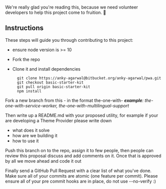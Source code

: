We're really glad you're reading this, because we need volunteer developers to help this project come to fruition. 👏

## Instructions

These steps will guide you through contributing to this project:

- ensure node version is >= 10
- Fork the repo
- Clone it and install dependencies

		git clone https://anky-agarwal@bitbucket.org/anky-agarwal/pwa.git
		git checkout basic-starter-kit
		git pull origin basic-starter-kit
		npm install

Fork a new branch from this - in the format the-one-with-<your-utility>
***example**: the-one-with-service-worker, the-one-with-multilingual-support*

Then write up a README.md with your proposed utility, for example if your are developing a Theme Provider please write down 
  - what does it solve 
  - how are we building it 
  - how to use it

Push this branch on to the repo, assign it to few people, then people can review this proposal discuss and add comments on it. Once that is approved by all we move ahead and code it out

Finally send a GitHub Pull Request with a clear list of what you've done. Make sure all of your commits are atomic (one feature per commit).
Please ensure all of your pre commit hooks are in place, do not use --no-verify :)